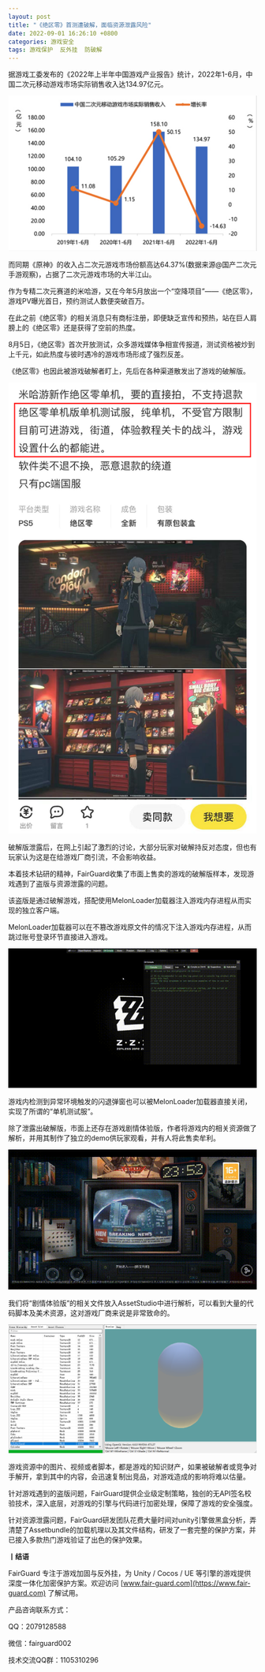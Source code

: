```yaml
---
layout: post
title: "《绝区零》首测遭破解，面临资源泄露风险"
date: 2022-09-01 16:26:10 +0800
categories: 游戏安全
tags: 游戏保护  反外挂  防破解
---
```


据游戏工委发布的《2022年上半年中国游戏产业报告》统计，2022年1-6月，中国二次元移动游戏市场实际销售收入达134.97亿元。<!-- more -->  

![315_21](/assets/res/202103/2022上二次元游戏市场.jpg)  

而同期《原神》的收入占二次元游戏市场份额高达64.37%(数据来源@国产二次元手游观察)，占据了二次元游戏市场的大半江山。  

作为专精二次元赛道的米哈游，又在今年5月放出一个“空降项目”——《绝区零》，游戏PV曝光首日，预约测试人数便突破百万。  

在此之前《绝区零》的相关消息只有商标注册，即便缺乏宣传和预热，站在巨人肩膀上的《绝区零》还是获得了空前的热度。  

8月5日，《绝区零》首次开放测试，众多游戏媒体争相宣传报道，测试资格被炒到上千元，如此热度与彼时遇冷的游戏市场形成了强烈反差。  

《绝区零》也因此被游戏破解者盯上，先后在各种渠道散发出了游戏的破解版。  

![315_21](/assets/res/202103/绝区零破解版售卖.png)  

破解版泄露后，在网上引起了激烈的讨论，大部分玩家对破解持反对态度，但也有玩家认为这是在给游戏厂商引流，不会影响收益。  

本着技术钻研的精神，FairGuard收集了市面上售卖的游戏的破解版样本，发现游戏遇到了盗版与资源泄露的问题。  

该盗版是通过破解游戏，搭配使用MelonLoader加载器注入游戏内存进程从而实现的独立客户端。  

MelonLoader加载器可以在不篡改游戏原文件的情况下注入游戏内存进程，从而跳过账号登录环节直接进入游戏。  

![315_21](/assets/res/202103/加载器指令.gif)  

游戏内检测到异常环境触发的闪退弹窗也可以被MelonLoader加载器直接关闭，实现了所谓的“单机测试服”。  

除了泄露出破解版，市面上还存在游戏剧情体验版，作者将游戏内的相关资源做了解析，并用其制作了独立的demo供玩家观看，并有人将此售卖牟利。  

![315_21](/assets/res/202103/游戏剧情demo.gif)  

我们将“剧情体验版”的相关文件放入AssetStudio中进行解析，可以看到大量的代码脚本及美术资源，这对游戏厂商来说是非常致命的。  

![315_21](/assets/res/202103/绝区零资源泄露.png)  

游戏资源中的图片、视频或者脚本，都是游戏的知识财产，如果被破解者或竞争对手解开，拿到其中的内容，会迅速复制出竞品，对游戏造成的影响将难以估量。  

针对游戏遇到的盗版问题，FairGuard提供企业级定制策略，独创的无API签名校验技术，深入底层，对游戏的引擎与代码进行加密处理，保障了游戏的安全强度。  

针对资源泄露问题，FairGuard研发团队花费大量时间对unity引擎做黑盒分析，弄清楚了Assetbundle的加载机理以及其文件结构，研发了一套完整的保护方案，并已接入多款热门游戏验证了出色的保护效果。  

**丨结语**  

FairGuard 专注于游戏加固与反外挂，为 Unity / Cocos / UE 等引擎的游戏提供深度一体化加密保护方案。欢迎访问 [www.fair-guard.com](https://www.fair-guard.com) 了解试用。    

产品咨询联系方式：  

QQ：2079128588  

微信：fairguard002  

技术交流QQ群：1105310296  